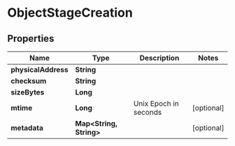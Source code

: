 

# ObjectStageCreation


## Properties

Name | Type | Description | Notes
------------ | ------------- | ------------- | -------------
**physicalAddress** | **String** |  | 
**checksum** | **String** |  | 
**sizeBytes** | **Long** |  | 
**mtime** | **Long** | Unix Epoch in seconds |  [optional]
**metadata** | **Map&lt;String, String&gt;** |  |  [optional]



